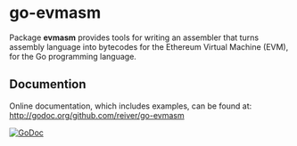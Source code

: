 # go-evmasm

Package **evmasm** provides tools for writing an assembler that turns assembly language into bytecodes for the Ethereum Virtual Machine (EVM), for the Go programming language.


## Documention

Online documentation, which includes examples, can be found at: http://godoc.org/github.com/reiver/go-evmasm

[![GoDoc](https://godoc.org/github.com/reiver/go-evmasm?status.svg)](https://godoc.org/github.com/reiver/go-evmasm)
